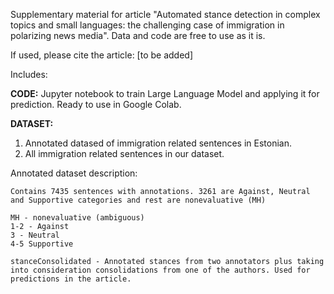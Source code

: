 


Supplementary material for article "Automated stance detection in complex topics and small languages: the challenging case of immigration in polarizing news media".
Data and code are free to use as it is.

If used, please cite the article: [to be added]


Includes:


**CODE:** Jupyter notebook to train Large Language Model and applying it for prediction. Ready to use in Google Colab.

**DATASET:** 
1) Annotated datased of immigration related sentences in Estonian.
2) All immigration related sentences in our dataset.

   
 
 Annotated dataset description:
    
    Contains 7435 sentences with annotations. 3261 are Against, Neutral and Supportive categories and rest are nonevaluative (MH)

    MH - nonevaluative (ambiguous)
    1-2 - Against
    3 - Neutral
    4-5 Supportive

    stanceConsolidated - Annotated stances from two annotators plus taking into consideration consolidations from one of the authors. Used for predictions in the article. 
